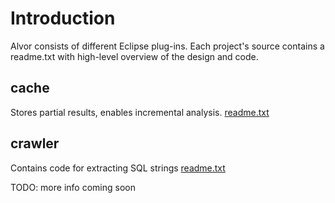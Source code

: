 # Introduction #

Alvor consists of different Eclipse plug-ins. Each project's source contains a readme.txt with high-level overview of the design and code.

## cache ##
Stores partial results, enables incremental analysis.
[readme.txt](http://code.google.com/p/alvor/source/browse/com.googlecode.alvor.cache/readme.txt)

## crawler ##
Contains code for extracting SQL strings
[readme.txt](http://code.google.com/p/alvor/source/browse/com.googlecode.alvor.crawler/readme.txt)

TODO: more info coming soon